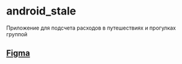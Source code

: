 # android_stale
Приложение для подсчета расходов в путешествиях и прогулках группой

## [Figma](https://www.figma.com/file/qD9TKPDxdmsEq1xSHkQWrm/Stale-%7C-Design?node-id=61%3A607)
